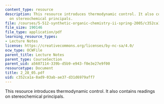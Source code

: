 ```yaml
---
content_type: resource
description: This resource introduces thermodynamic control. It also contains readings
  on stereochemical principals.
file: /courses/5-512-synthetic-organic-chemistry-ii-spring-2005/c352ca1a8ad903abae37d31d6979aff7_2_28_05.pdf
file_size: 190146
file_type: application/pdf
learning_resource_types:
- Lecture Notes
license: https://creativecommons.org/licenses/by-nc-sa/4.0/
ocw_type: OCWFile
parent_title: Lecture Notes
parent_type: CourseSection
parent_uid: a5607114-339b-d5b9-e943-f0e3e27e9f00
resourcetype: Document
title: 2_28_05.pdf
uid: c352ca1a-8ad9-03ab-ae37-d31d6979aff7
---
```

This resource introduces thermodynamic control. It also contains readings on stereochemical principals.